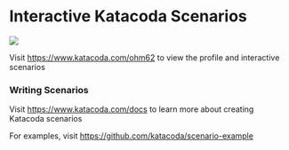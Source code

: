 # Interactive Katacoda Scenarios

[![](http://shields.katacoda.com/katacoda/ohm62/count.svg)](https://www.katacoda.com/ohm62 "Get your profile on Katacoda.com")

Visit https://www.katacoda.com/ohm62 to view the profile and interactive scenarios

### Writing Scenarios
Visit https://www.katacoda.com/docs to learn more about creating Katacoda scenarios

For examples, visit https://github.com/katacoda/scenario-example
